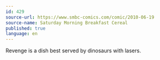 ```yaml
---
id: 429
source-url: https://www.smbc-comics.com/comic/2010-06-19
source-name: Saturday Morning Breakfast Cereal
published: true
language: en
---
```

Revenge is a dish best served by dinosaurs with lasers.
